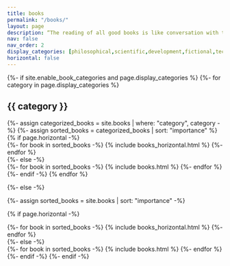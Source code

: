 ```yaml
---
title: books
permalink: "/books/"
layout: page
description: “The reading of all good books is like conversation with the finest people of the past centuries.” - Descartes
nav: false
nav_order: 2
display_categories: [philosophical,scientific,development,fictional,technical]
horizontal: false
---
```




<!-- pages/books.md -->
<div class="books">
{%- if site.enable_book_categories and page.display_categories %}
  <!-- Display categorized books -->
  {%- for category in page.display_categories %}
  <h2 class="category">{{ category }}</h2>
  {%- assign categorized_books = site.books | where: "category", category -%}
  {%- assign sorted_books = categorized_books | sort: "importance" %}
  <!-- Generate cards for each book -->
  {% if page.horizontal -%}
  <div class="container">
    <div class="row row-cols-2">
    {%- for book in sorted_books -%}
      {% include books_horizontal.html %}
    {%- endfor %}
    </div>
  </div>
  {%- else -%}
  <div class="grid">
    {%- for book in sorted_books -%}
      {% include books.html %}
    {%- endfor %}
  </div>
  {%- endif -%}
  {% endfor %}

{%- else -%}
<!-- Display books without categories -->
  {%- assign sorted_books = site.books | sort: "importance" -%}
  <!-- Generate cards for each book -->
  {% if page.horizontal -%}
  <div class="container">
    <div class="row row-cols-2">
    {%- for book in sorted_books -%}
      {% include books_horizontal.html %}
    {%- endfor %}
    </div>
  </div>
  {%- else -%}
  <div class="grid">
    {%- for book in sorted_books -%}
      {% include books.html %}
    {%- endfor %}
  </div>
  {%- endif -%}
{%- endif -%}
</div>
